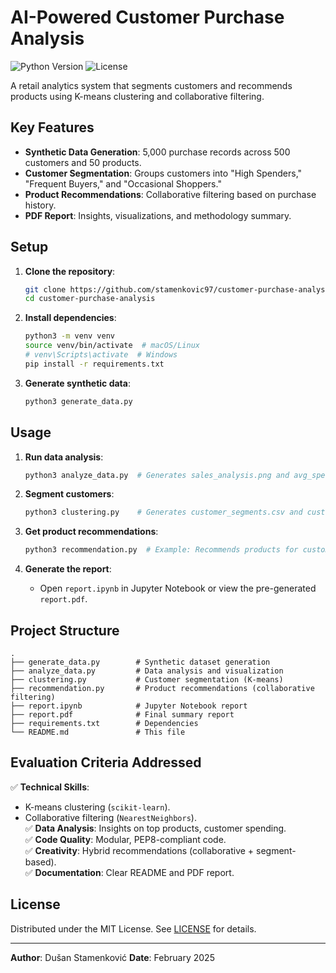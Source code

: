 # AI-Powered Customer Purchase Analysis

![Python Version](https://img.shields.io/badge/python-3.13-blue)
![License](https://img.shields.io/badge/license-MIT-green)

A retail analytics system that segments customers and recommends products using K-means clustering and collaborative filtering.

## Key Features
- **Synthetic Data Generation**: 5,000 purchase records across 500 customers and 50 products.
- **Customer Segmentation**: Groups customers into "High Spenders," "Frequent Buyers," and "Occasional Shoppers."
- **Product Recommendations**: Collaborative filtering based on purchase history.
- **PDF Report**: Insights, visualizations, and methodology summary.

## Setup
1. **Clone the repository**:
   ```bash
   git clone https://github.com/stamenkovic97/customer-purchase-analysis.git
   cd customer-purchase-analysis
   ```

2. **Install dependencies**:
   ```bash
   python3 -m venv venv
   source venv/bin/activate  # macOS/Linux
   # venv\Scripts\activate  # Windows
   pip install -r requirements.txt
   ```

3. **Generate synthetic data**:
   ```bash
   python3 generate_data.py
   ```

## Usage
1. **Run data analysis**:
   ```bash
   python3 analyze_data.py  # Generates sales_analysis.png and avg_spending_distribution.png
   ```

2. **Segment customers**:
   ```bash
   python3 clustering.py    # Generates customer_segments.csv and customer_segments.png
   ```

3. **Get product recommendations**:
   ```bash
   python3 recommendation.py  # Example: Recommends products for customer "C123"
   ```

4. **Generate the report**:
   - Open `report.ipynb` in Jupyter Notebook or view the pre-generated `report.pdf`.

## Project Structure
```
.
├── generate_data.py        # Synthetic dataset generation
├── analyze_data.py         # Data analysis and visualization
├── clustering.py           # Customer segmentation (K-means)
├── recommendation.py       # Product recommendations (collaborative filtering)
├── report.ipynb            # Jupyter Notebook report
├── report.pdf              # Final summary report
├── requirements.txt        # Dependencies
└── README.md               # This file
```

## Evaluation Criteria Addressed
✅ **Technical Skills**:  
   - K-means clustering (`scikit-learn`).  
   - Collaborative filtering (`NearestNeighbors`).  
✅ **Data Analysis**: Insights on top products, customer spending.  
✅ **Code Quality**: Modular, PEP8-compliant code.  
✅ **Creativity**: Hybrid recommendations (collaborative + segment-based).  
✅ **Documentation**: Clear README and PDF report.  

## License
Distributed under the MIT License. See [LICENSE](LICENSE) for details.

---

**Author**: Dušan Stamenković
**Date**: February 2025  

